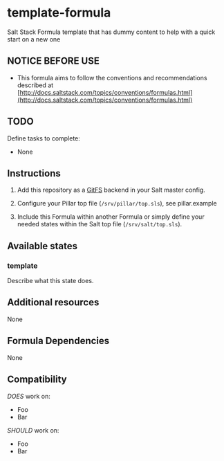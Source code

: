 # template-formula

Salt Stack Formula template that has dummy content to help with a quick start on a new one

## NOTICE BEFORE USE

* This formula aims to follow the conventions and recommendations described at [http://docs.saltstack.com/topics/conventions/formulas.html](http://docs.saltstack.com/topics/conventions/formulas.html)

## TODO

Define tasks to complete:

* None

## Instructions

1. Add this repository as a [GitFS](http://docs.saltstack.com/topics/tutorials/gitfs.html) backend in your Salt master config.

2. Configure your Pillar top file (`/srv/pillar/top.sls`), see pillar.example

3. Include this Formula within another Formula or simply define your needed states within the Salt top file (`/srv/salt/top.sls`).

## Available states

### template

Describe what this state does.

## Additional resources

None

## Formula Dependencies

None

## Compatibility

*DOES* work on:

* Foo
* Bar

*SHOULD* work on:

* Foo
* Bar
